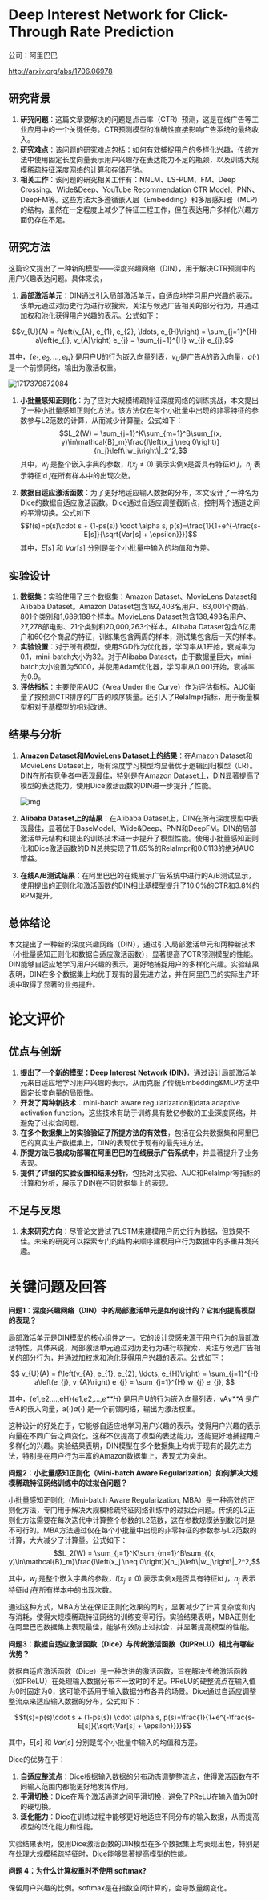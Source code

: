 # Deep Interest Network for Click-Through Rate Prediction

公司：阿里巴巴

http://arxiv.org/abs/1706.06978

## 研究背景

1. **研究问题**：这篇文章要解决的问题是点击率（CTR）预测，这是在线广告等工业应用中的一个关键任务。CTR预测模型的准确性直接影响广告系统的最终收入。
2. **研究难点**：该问题的研究难点包括：如何有效捕捉用户的多样化兴趣，传统方法中使用固定长度向量表示用户兴趣存在表达能力不足的瓶颈，以及训练大规模稀疏特征深度网络的计算和存储开销。
3. **相关工作**：该问题的研究相关工作有：NNLM、LS-PLM、FM、Deep Crossing、Wide&Deep、YouTube Recommendation CTR Model、PNN、DeepFM等。这些方法大多遵循嵌入层（Embedding）和多层感知器（MLP）的结构，虽然在一定程度上减少了特征工程工作，但在表达用户多样化兴趣方面仍存在不足。


## 研究方法

这篇论文提出了一种新的模型——深度兴趣网络（DIN），用于解决CTR预测中的用户兴趣表达问题。具体来说，

1. **局部激活单元**：DIN通过引入局部激活单元，自适应地学习用户兴趣的表示。该单元通过对历史行为进行软搜索，关注与候选广告相关的部分行为，并通过加权和池化获得用户兴趣的表示。公式如下：

$$v_{U}(A) = f\left(v_{A}, e_{1}, e_{2}, \ldots, e_{H}\right) = \sum_{j=1}^{H} a\left(e_{j}, v_{A}\right) e_{j} = \sum_{j=1}^{H} w_{j} e_{j},$$

其中，$\{ e_{1}, e_{2}, \ldots, e_{H}\}$ 是用户U的行为嵌入向量列表，$v_U$是广告A的嵌入向量，$a(\cdot)$是一个前馈网络，输出为激活权重。


![1717379872084](image/README/1717379872084.png)

1. **小批量感知正则化**：为了应对大规模稀疏特征深度网络的训练挑战，本文提出了一种小批量感知正则化方法。该方法仅在每个小批量中出现的非零特征的参数参与L2范数的计算，从而减少计算量。公式如下：
   $$L_2(W) = \sum_{j=1}^K\sum_{m=1}^B\sum_{(x, y)\in\mathcal{B}_m}\frac{I\left(x_j
   \neq 0\right)}{n_j}\left\|w_j\right\|_2^2,$$
   其中，$w_j$ 是整个嵌入字典的参数，$I\left(x_j
   \neq 0\right)$ 表示实例x是否具有特征id $j$，$n_j$ 表示特征id $j$在所有样本中的出现次数。

2. **数据自适应激活函数**：为了更好地适应输入数据的分布，本文设计了一种名为Dice的数据自适应激活函数。Dice通过自适应调整截断点，控制两个通道之间的平滑切换。公式如下：
   $$f(s)=p(s)\cdot s + (1-ps(s)) \cdot \alpha s, p(s)=\frac{1}{1+e^{-\frac{s-E[s]}{\sqrt{Var[s] + \epsilon}}}}$$
   其中，$E[s]$ 和 $Var[s]$ 分别是每个小批量中输入的均值和方差。


## 实验设计

1. **数据集**：实验使用了三个数据集：Amazon Dataset、MovieLens Dataset和Alibaba Dataset。Amazon Dataset包含192,403名用户、63,001个商品、801个类别和1,689,188个样本。MovieLens Dataset包含138,493名用户、27,278部电影、21个类别和20,000,263个样本。Alibaba Dataset包含6亿用户和60亿个商品的特征，训练集包含两周的样本，测试集包含后一天的样本。
2. **实验设置**：对于所有模型，使用SGD作为优化器，学习率从1开始，衰减率为0.1，mini-batch大小为32。对于Alibaba Dataset，由于数据量巨大，mini-batch大小设置为5000，并使用Adam优化器，学习率从0.001开始，衰减率为0.9。
3. **评估指标**：主要使用AUC（Area Under the Curve）作为评估指标，AUC衡量了按预测CTR排序的广告的顺序质量。还引入了RelaImpr指标，用于衡量模型相对于基模型的相对改进。

## 结果与分析

1. **Amazon Dataset和MovieLens Dataset上的结果**：在Amazon Dataset和MovieLens Dataset上，所有深度学习模型均显著优于逻辑回归模型（LR）。DIN在所有竞争者中表现最佳，特别是在Amazon Dataset上，DIN显著提高了模型的表达能力。使用Dice激活函数的DIN进一步提升了性能。

   ![img](https://hunyuan-plugin-1258344706.cos.ap-nanjing.myqcloud.com/pdf_youtu/img/2c0ea03228469b8989e4bcc021875628-image.png)

   

2. **Alibaba Dataset上的结果**：在Alibaba Dataset上，DIN在所有深度模型中表现最佳，显著优于BaseModel、Wide&Deep、PNN和DeepFM。DIN的局部激活单元结构和提出的训练技术进一步提升了模型性能。使用小批量感知正则化和Dice激活函数的DIN总共实现了11.65%的RelaImpr和0.0113的绝对AUC增益。

3. **在线A/B测试结果**：在阿里巴巴的在线展示广告系统中进行的A/B测试显示，使用提出的正则化和激活函数的DIN相比基模型提升了10.0%的CTR和3.8%的RPM提升。

## 总体结论

本文提出了一种新的深度兴趣网络（DIN），通过引入局部激活单元和两种新技术（小批量感知正则化和数据自适应激活函数），显著提高了CTR预测模型的性能。DIN能够自适应地学习用户兴趣的表示，更好地捕捉用户的多样化兴趣。实验结果表明，DIN在多个数据集上均优于现有的最先进方法，并在阿里巴巴的实际生产环境中取得了显著的业务提升。

# 论文评价

## 优点与创新

1. **提出了一个新的模型：Deep Interest Network (DIN)**，通过设计局部激活单元来自适应地学习用户兴趣的表示，从而克服了传统Embedding&MLP方法中固定长度向量的局限性。
2. **开发了两种新技术**：mini-batch aware regularization和data adaptive activation function，这些技术有助于训练具有数亿参数的工业深度网络，并避免了过拟合问题。
3. **在多个数据集上的实验验证了所提方法的有效性**，包括在公共数据集和阿里巴巴的真实生产数据集上，DIN的表现优于现有的最先进方法。
4. **所提方法已被成功部署在阿里巴巴的在线展示广告系统中**，并显著提升了业务表现。
5. **提供了详细的实验设置和结果分析**，包括对比实验、AUC和RelaImpr等指标的计算和分析，展示了DIN在不同数据集上的表现。

## 不足与反思

1. **未来研究方向**：尽管论文尝试了LSTM来建模用户历史行为数据，但效果不佳。未来的研究可以探索专门的结构来顺序建模用户行为数据中的多重并发兴趣。

# 关键问题及回答

**问题1：深度兴趣网络（DIN）中的局部激活单元是如何设计的？它如何提高模型的表现？**

局部激活单元是DIN模型的核心组件之一。它的设计灵感来源于用户行为的局部激活特性。具体来说，局部激活单元通过对历史行为进行软搜索，关注与候选广告相关的部分行为，并通过加权求和池化获得用户兴趣的表示。公式如下：

$$
v_{U}(A) = f\left(v_{A}, e_{1}, e_{2}, \ldots, e_{H}\right) = \sum_{j=1}^{H} a\left(e_{j}, v_{A}\right) e_{j} = \sum_{j=1}^{H} w_{j} e_{j},
$$

其中，{e1,e2,…,eH}{*e*1,*e*2,…,*e**H*} 是用户U的行为嵌入向量列表，vA*v**A* 是广告A的嵌入向量，a(⋅)*a*(⋅) 是一个前馈网络，输出为激活权重。

这种设计的好处在于，它能够自适应地学习用户兴趣的表示，使得用户兴趣的表示向量在不同广告之间变化。这样不仅提高了模型的表达能力，还能更好地捕捉用户多样化的兴趣。实验结果表明，DIN模型在多个数据集上均优于现有的最先进方法，特别是在用户行为丰富的Amazon数据集上，表现尤为突出。

**问题2：小批量感知正则化（Mini-batch Aware Regularization）如何解决大规模稀疏特征网络训练中的过拟合问题？**

小批量感知正则化（Mini-batch Aware Regularization, MBA）是一种高效的正则化方法，专门用于解决大规模稀疏特征网络训练中的过拟合问题。传统的L2正则化方法需要在每次迭代中计算整个参数的L2范数，这在参数规模达到数亿时是不可行的。MBA方法通过仅在每个小批量中出现的非零特征的参数参与L2范数的计算，大大减少了计算量。公式如下：
   $$L_2(W) = \sum_{j=1}^K\sum_{m=1}^B\sum_{(x, y)\in\mathcal{B}_m}\frac{I\left(x_j
   \neq 0\right)}{n_j}\left\|w_j\right\|_2^2,$$

   其中，$w_j$ 是整个嵌入字典的参数，$I\left(x_j
   \neq 0\right)$ 表示实例x是否具有特征id $j$，$n_j$ 表示特征id $j$在所有样本中的出现次数。

通过这种方式，MBA方法在保证正则化效果的同时，显著减少了计算复杂度和内存消耗，使得大规模稀疏特征网络的训练变得可行。实验结果表明，MBA正则化在阿里巴巴数据集上表现最佳，能够有效防止过拟合，并显著提高模型的性能。

**问题3：数据自适应激活函数（Dice）与传统激活函数（如PReLU）相比有哪些优势？**

数据自适应激活函数（Dice）是一种改进的激活函数，旨在解决传统激活函数（如PReLU）在处理输入数据分布不一致时的不足。PReLU的硬整流点在输入值为0时固定为0，这可能不适用于输入数据分布各异的场景。Dice通过自适应调整整流点来适应输入数据的分布，公式如下：

   $$f(s)=p(s)\cdot s + (1-ps(s)) \cdot \alpha s, p(s)=\frac{1}{1+e^{-\frac{s-E[s]}{\sqrt{Var[s] + \epsilon}}}}$$

其中，$E[s]$ 和 $Var[s]$ 分别是每个小批量中输入的均值和方差。

Dice的优势在于：

1. **自适应整流点**：Dice根据输入数据的分布动态调整整流点，使得激活函数在不同输入范围内都能更好地发挥作用。
2. **平滑切换**：Dice在两个激活通道之间平滑切换，避免了PReLU在输入值为0时的硬切换。
3. **泛化能力**：Dice在训练过程中能够更好地适应不同分布的输入数据，从而提高模型的泛化能力和性能。

实验结果表明，使用Dice激活函数的DIN模型在多个数据集上均表现出色，特别是在处理大规模稀疏特征时，Dice能够显著提高模型的性能。


**问题 4：为什么计算权重时不使用 softmax?**

保留用户兴趣的比例。softmax是在指数空间计算的，会导致量纲变化。
